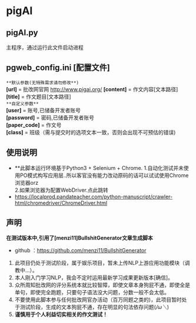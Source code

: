 # pigAI

## pigAI.py
主程序，通过运行此文件启动进程

## pgweb_config.ini **[配置文件]**
`**默认参数(无特殊需求请勿修改**)`  
**[url]** = 批改网官网 http://www.pigai.org/ 
**[content]** = 作文内容[文本路径]  
**[title]** = 作文题目[文本路径]  
`**自定义参数**`  
**[user]** = 账号,已储备开发者账号  
**[password]** = 密码,已储备开发者账号  
**[paper_code]** = 作文号  
**[class]** = 班级（需与提交时的选项文本一致，否则会出现不可预估的错误)  

## 使用说明
- **此脚本运行环境基于Python3 + Selenium + Chrome.
1.自动化测试并未使用PO模式构写应用层..所以客官没有能力改动原码的话可以试试使用Chrome浏览器orz   
2.如果浏览器为配置WebDriver.点此跳转  
- https://localprod.pandateacher.com/python-manuscript/crawler-html/chromedriver/ChromeDriver.html

## 声明
 **在测试版本中,引用了[menzi11]BullshitGenerator文章生成脚本**  
- github ：https://github.com/menzi11/BullshitGenerator

1. 此项目仍处于测试阶段，属于娱乐项目，暂未上传NLP上游应用功能模块（调教中...）。  
2. 本人刚入门学习NLP，我会不定时运用最新学习成果更新版本[确信]。  
3. 众所周知批改网的评分系统本就比较智障，即使文章本身狗屁不通，即使全是单句，即使完全跑题，只要句子语法没大问题，分数一般不会太低。  
4. 不要使用此脚本参与任何批改网官办活动（百万同题之类的)，此项目暂时处于测试阶段，生成的文本狗屁不通，存在明显的句法依存问题(*/ω＼*)   
5. **谨慎用于个人利益切实相关的作文测试！**  
  
